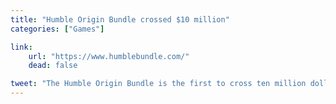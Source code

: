 ```yaml
---
title: "Humble Origin Bundle crossed $10 million"
categories: ["Games"]

link:
    url: "https://www.humblebundle.com/"
    dead: false

tweet: "The Humble Origin Bundle is the first to cross ten million dollars!"
---
```


